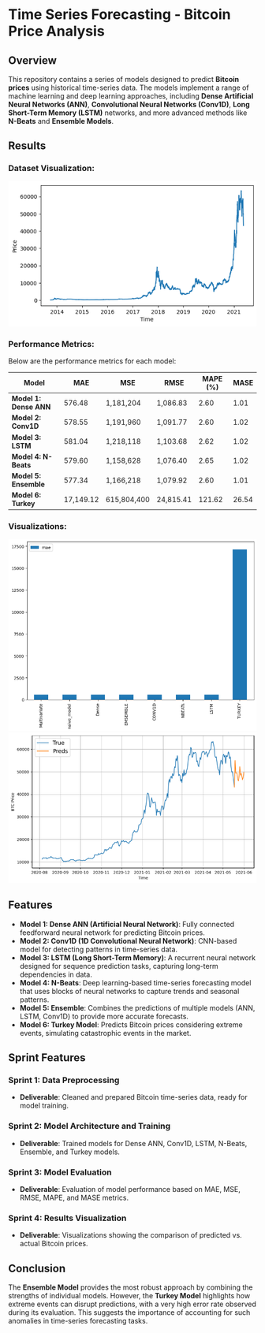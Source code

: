 # Time Series Forecasting - Bitcoin Price Analysis

## Overview

This repository contains a series of models designed to predict **Bitcoin prices** using historical time-series data. The models implement a range of machine learning and deep learning approaches, including **Dense Artificial Neural Networks (ANN)**, **Convolutional Neural Networks (Conv1D)**, **Long Short-Term Memory (LSTM)** networks, and more advanced methods like **N-Beats** and **Ensemble Models**. 

## Results

### Dataset Visualization:
<img src="https://github.com/leovidith/Bitcoin-Price-Prediction/blob/main/images/bitcoin%202.png" alt="Bitcoin Dataset Visualization" width="600"/>

### Performance Metrics:

Below are the performance metrics for each model:

| Model             | MAE        | MSE        | RMSE       | MAPE (%)   | MASE       |
|-------------------|------------|------------|------------|------------|------------|
| **Model 1: Dense ANN**    | 576.48     | 1,181,204  | 1,086.83   | 2.60       | 1.01       |
| **Model 2: Conv1D**      | 578.55     | 1,191,960  | 1,091.77   | 2.60       | 1.02       |
| **Model 3: LSTM**        | 581.04     | 1,218,118  | 1,103.68   | 2.62       | 1.02       |
| **Model 4: N-Beats**     | 579.60     | 1,158,628  | 1,076.40   | 2.65       | 1.02       |
| **Model 5: Ensemble**    | 577.34     | 1,166,218  | 1,079.92   | 2.60       | 1.01       |
| **Model 6: Turkey**      | 17,149.12  | 615,804,400| 24,815.41  | 121.62     | 26.54      |

### Visualizations:
<img src="https://github.com/leovidith/Bitcoin-Price-Prediction/blob/main/images/bitcoin.png" alt="Bitcoin Price Prediction" width="600"/>
<img src="https://github.com/leovidith/Bitcoin-Price-Prediction/blob/main/images/bitcoin1.png" alt="Bitcoin Price Prediction" width="600"/>

## Features

- **Model 1: Dense ANN (Artificial Neural Network)**: Fully connected feedforward neural network for predicting Bitcoin prices.
- **Model 2: Conv1D (1D Convolutional Neural Network)**: CNN-based model for detecting patterns in time-series data.
- **Model 3: LSTM (Long Short-Term Memory)**: A recurrent neural network designed for sequence prediction tasks, capturing long-term dependencies in data.
- **Model 4: N-Beats**: Deep learning-based time-series forecasting model that uses blocks of neural networks to capture trends and seasonal patterns.
- **Model 5: Ensemble**: Combines the predictions of multiple models (ANN, LSTM, Conv1D) to provide more accurate forecasts.
- **Model 6: Turkey Model**: Predicts Bitcoin prices considering extreme events, simulating catastrophic events in the market.

## Sprint Features

### Sprint 1: Data Preprocessing
- **Deliverable**: Cleaned and prepared Bitcoin time-series data, ready for model training.

### Sprint 2: Model Architecture and Training
- **Deliverable**: Trained models for Dense ANN, Conv1D, LSTM, N-Beats, Ensemble, and Turkey models.

### Sprint 3: Model Evaluation
- **Deliverable**: Evaluation of model performance based on MAE, MSE, RMSE, MAPE, and MASE metrics.

### Sprint 4: Results Visualization
- **Deliverable**: Visualizations showing the comparison of predicted vs. actual Bitcoin prices.

## Conclusion

The **Ensemble Model** provides the most robust approach by combining the strengths of individual models. However, the **Turkey Model** highlights how extreme events can disrupt predictions, with a very high error rate observed during its evaluation. This suggests the importance of accounting for such anomalies in time-series forecasting tasks. 
